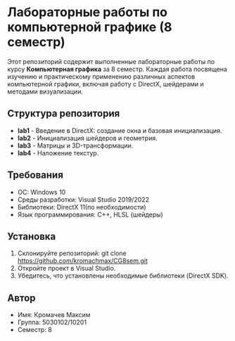 # Лабораторные работы по компьютерной графике (8 семестр)

Этот репозиторий содержит выполненные лабораторные работы по курсу **Компьютерная графика** за 8 семестр. Каждая работа посвящена изучению и практическому применению различных аспектов компьютерной графики, включая работу с DirectX, шейдерами и методами визуализации.

## Структура репозитория
- **lab1** - Введение в DirectX: создание окна и базовая инициализация.
- **lab2** - Инициализация шейдеров и геометрия.
- **lab3** - Матрицы и 3D-трансформации.
- **lab4** - Наложение текстур.

## Требования
- ОС: Windows 10
- Среды разработки: Visual Studio 2019/2022
- Библиотеки: DirectX 11(по необходимости)
- Язык программирования: C++, HLSL (шейдеры)

## Установка
1. Склонируйте репозиторий:
git clone https://github.com/kromachmax/CG8sem.git
2. Откройте проект в Visual Studio.
3. Убедитесь, что установлены необходимые библиотеки (DirectX SDK).

## Автор
- Имя: Кромачев Максим
- Группа: 5030102/10201
- Семестр: 8